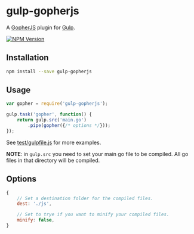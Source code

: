 # gulp-gopherjs

A [GopherJS](http://www.gopherjs.org/) plugin for [Gulp](http://gulpjs.com/).

[![NPM Version](https://img.shields.io/npm/v/gulp-gopherjs.svg)](https://www.npmjs.com/package/gulp-gopherjs)

## Installation

```bash
npm install --save gulp-gopherjs
```

## Usage

```javascript
var gopher = require('gulp-gopherjs');

gulp.task('gopher', function() {
	return gulp.src('main.go')
		.pipe(gopher({/* options */}));
});
```

See [test/gulpfile.js](test/gulpfile.js) for more examples.

**NOTE**: in `gulp.src` you need to set your main go file to be compiled. All go files in that directory will be compiled.

## Options

```javascript
{
	// Set a destination folder for the compiled files.
	dest: './js',

	// Set to trye if you want to minify your compiled files.
	minify: false,
}
```
